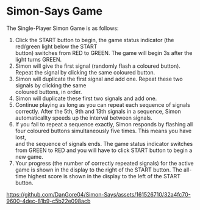 # Simon-Says Game
The	Single-Player	Simon	Game	is	as	follows:	
1. Click the START button to begin, the	game status	indicator (the red/green light below the START	
button)	switches	from	RED	to	GREEN.	The	game	will	begin	3s	after	the	light	turns	GREEN.	
2. Simon	will	give	the	first	signal	(randomly	flash	a	coloured	button).	Repeat	the	signal	by	clicking	the	
same	coloured	button.	
3. Simon	will	duplicate	 the	first	 signal	and	add	one.	Repeat	 these	 two signals	by	clicking	 the	 same	
coloured	buttons,	in order.	
4. Simon	will	duplicate	these	first	two	signals	and	add	one.	
5. Continue	playing	as	long	as	you	can	repeat	each	sequence	of	signals	correctly. After	the	5th,	9th	
and	13th	signals	in	a	sequence,	Simon	automaticallty	speeds	up	the	interval	between	signals.	
6. If	 you	 fail	 to	 repeat	 a	 sequence	 exactly,
Simon	responds	by	flashing	all	four	coloured buttons	simultaneously	five	times.		This	means	you	have	lost,	
and	the	sequence	of	signals	ends.	The	game	status	indicator	switches	from	GREEN	to	RED	and	you	
will	have	to	click	START	button	to	begin	a	new	game.		
7. Your	progress	(the	number	of	correctly	repeated	signals)	for	the	active game	
is	shown	in	the	display	to	the	right	of	the	START	button.	The	all-time	highest	score	is	shown	in	the	
display	to	the	left	of	the	START	button.	

https://github.com/DanGore04/Simon-Says/assets/161526710/32a4fc70-9600-4dec-81b9-c5b22e098acb


